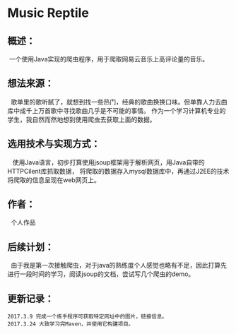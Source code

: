 # Music Reptile
概述：
---------
  一个使用Java实现的爬虫程序，用于爬取网易云音乐上高评论量的音乐。
  
想法来源：
----------
    歌单里的歌听腻了，就想到找一些热门，经典的歌曲换换口味。但单靠人力去曲库中成千上万首歌中寻找歌曲几乎是不可能的事情。
    作为一个学习计算机专业的学生，我自然而然地想到使用爬虫去获取上面的数据。
    
选用技术与实现方式：
-------------------
    使用Java语言，初步打算使用jsoup框架用于解析网页，用Java自带的HTTPCilent库抓取数据，
    将爬取的数据存入mysql数据库中，再通过J2EE的技术将爬取的信息呈现在web网页上。
    
作者：
------------------
   个人作品

后续计划：
-------------------
   由于我是第一次接触爬虫，对于java的熟练度个人感觉也略有不足，因此打算先进行一段时间的学习，阅读jsoup的文档，尝试写几个爬虫的demo。
 
更新记录：
----------------------
	2017.3.9 完成一个练手程序可获取特定网址中的图片，链接信息。
  	2017.3.24 大致学习完Maven，并使用它构建项目。
